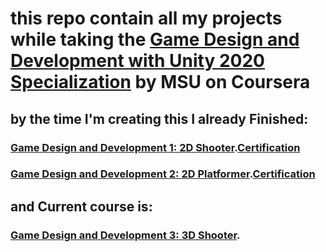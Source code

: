 # this repo contain all my projects while taking the [Game Design and Development with Unity 2020 Specialization](https://www.coursera.org/specializations/game-design-and-development) by MSU on Coursera

## by the time I'm creating this I already Finished:

### [Game Design and Development 1: 2D Shooter](https://www.coursera.org/learn/game-design-and-development-1?specialization=game-design-and-development).[Certification](https://coursera.org/share/90c5a6ff6ded6564913e99ee2bd85fa4)

### [Game Design and Development 2: 2D Platformer](https://www.coursera.org/learn/game-design-and-development-2?specialization=game-design-and-development).[Certification](https://coursera.org/share/f5add74b6acf86e37403bd3ad7cd8562)

## and Current course is:

### [Game Design and Development 3: 3D Shooter](https://www.coursera.org/learn/game-design-and-development-3?specialization=game-design-and-development).


